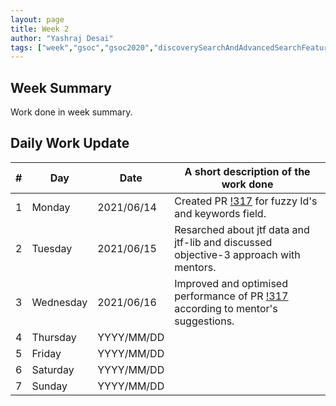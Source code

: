 ```yaml
---
layout: page
title: Week 2
author: "Yashraj Desai"
tags: ["week","gsoc","gsoc2020","discoverySearchAndAdvancedSearchFeatures","week#2","eval#1"]
---
```


## Week Summary

 
Work done in week summary.

## Daily Work Update

|\#|Day|Date|A short description of the work done|  
|---	|---	|---	|---	|  
|1   	| Monday 	|   2021/06/14	| Created PR [!317](https://gitlab.com/cdli/framework/-/merge_requests/317) for fuzzy Id's and keywords field. |  
|2   	| Tuesday  	|   2021/06/15	| Resarched about jtf data and jtf-lib and discussed objective-3 approach with mentors.	|  
|3   	| Wednesday  	|  2021/06/16 	| Improved and optimised performance of PR [!317](https://gitlab.com/cdli/framework/-/merge_requests/317) according to mentor's suggestions. |  
|4   	| Thursday  	|   YYYY/MM/DD	|  |  
|5   	| Friday  	|   YYYY/MM/DD	|  |  
|6   	| Saturday  	|   YYYY/MM/DD	| 	|  
|7   	| Sunday  	|   YYYY/MM/DD	|  |  
